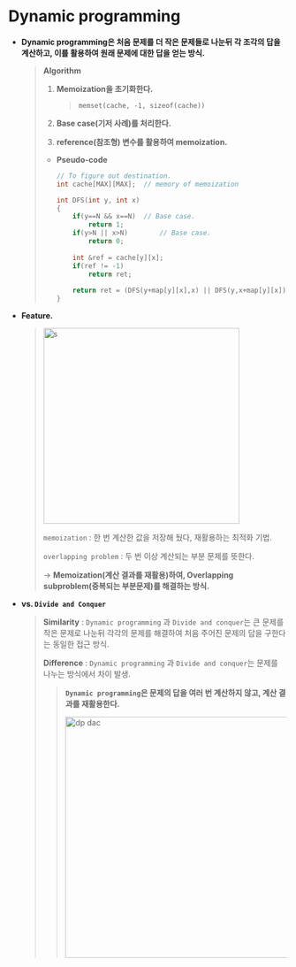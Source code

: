 # Dynamic programming

- **Dynamic programming은 처음 문제를 더 작은 문제들로 나눈뒤 각 조각의 답을 계산하고, 이를 활용하여 원래 문제에 대한 답을 얻는 방식.**

  > **Algorithm**
  >
  > 1. **Memoization을 초기화한다.**
  >
  >    > `memset(cache, -1, sizeof(cache))`
  >
  > 2. **Base case(기저 사례)를 처리한다.**
  >
  > 3. **reference(참조형) 변수를 활용하여 memoization.**
  >
  > * **Pseudo-code**
  >
  >   ```c++
  >   // To figure out destination. 
  >   int cache[MAX][MAX];	// memory of memoization	
  >   
  >   int DFS(int y, int x)
  >   {
  >       if(y==N && x==N)	// Base case.
  >           return 1;
  >       if(y>N || x>N)		// Base case.
  >           return 0;
  >       
  >       int &ref = cache[y][x];
  >       if(ref != -1)
  >           return ret;
  >       
  >       return ret = (DFS(y+map[y][x],x) || DFS(y,x+map[y][x]));
  >   }
  >   ```

- **Feature.**

  > <img width="354" alt="s" src="https://user-images.githubusercontent.com/23169707/74040517-36a17980-4a07-11ea-895a-1fecef17ae9a.png">
  >
  > `memoization` : 한 번 계산한 값을 저장해 뒀다, 재활용하는 최적화 기법.
  >
  > `overlapping problem` : 두 번 이상 계산되는 부분 문제를 뜻한다.
  >
  > → **Memoization(계산 결과를 재활용)하여, Overlapping subproblem(중복되는 부분문제)를 해결하는 방식.**

* **vs. `Divide and Conquer`**

  > **Similarity** : `Dynamic programming` 과 `Divide and conquer`는 큰 문제를 작은 문제로 나눈뒤 각각의 문제를 해결하여 처음 주어진 문제의 답을 구한다는 동일한 접근 방식.
  >
  > **Difference** :  `Dynamic programming` 과 `Divide and conquer`는 문제를 나누는 방식에서 차이 발생.
  >
  > >  **`Dynamic programming`은 문제의 답을 여러 번 계산하지 않고, 계산 결과를 재활용한다.**
  > >
  > > <img width="436" alt="dp dac" src="https://user-images.githubusercontent.com/23169707/50848453-2c570c80-1329-11e9-95eb-8159b38d46df.png">





